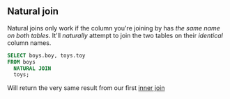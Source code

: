 ## Natural join

Natural joins only work if the column you're joining by has _the same name on both tables_. It'll _naturally_ attempt to join the two tables on their _identical_ column names.

```sql
SELECT boys.boy, toys.toy
FROM boys
  NATURAL JOIN
  toys;
```

Will return the very same result from our first [inner join](#innerjoin)
